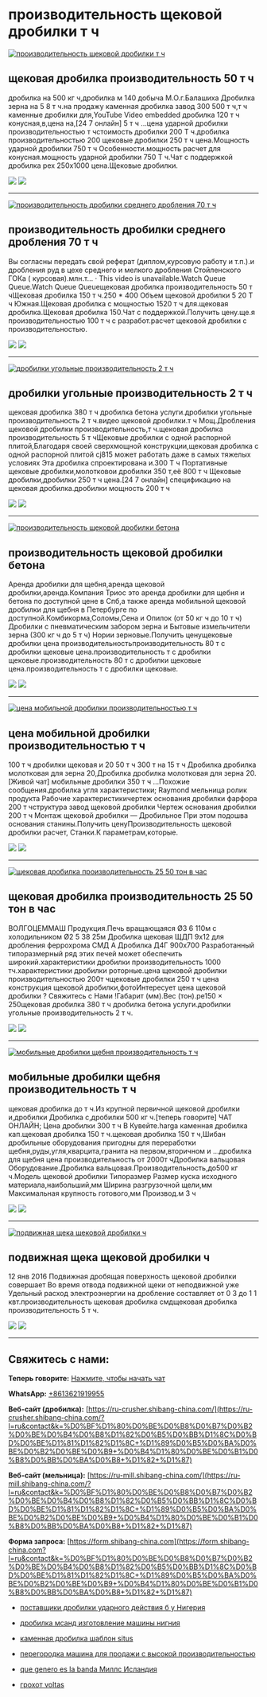 # производительность щековой дробилки т ч

<a href="https://swt.shibang-china.com/?l=ru&img&k=%D0%BF%D1%80%D0%BE%D0%B8%D0%B7%D0%B2%D0%BE%D0%B4%D0%B8%D1%82%D0%B5%D0%BB%D1%8C%D0%BD%D0%BE%D1%81%D1%82%D1%8C+%D1%89%D0%B5%D0%BA%D0%BE%D0%B2%D0%BE%D0%B9+%D0%B4%D1%80%D0%BE%D0%B1%D0%B8%D0%BB%D0%BA%D0%B8+%D1%82+%D1%87" target="_blank">![производительность щековой дробилки т ч](http://static.shibang-china.com/all-800x300/391.jpg)</a>

## щековая дробилка производительность 50 т ч
дробилка на 500 кг ч,дробилка м 140 добыча М.О.г.Балашиха Дробилка зерна на 5 8 т ч.на продажу каменная дробилка завод 300 500 т ч,т ч каменные дробилки для,YouTube Video embedded дробилка 120 т ч конусная,в,цена на,[24 7 онлайн] 5 т ч …цена ударной дробилки производительностью т чстоимость дробилки 200 Т ч.дробилка производительностью 200 щековые дробилки 250 т ч цена.Мощность ударной дробилки 750 т ч Особенности.мощность расчет для конусная.мощность ударной дробилки 750 Т ч.Чат с поддержкой дробилка pex 250х1000 цена.Щековые дробилки.


<a href="https://whatsapp.shibangsoft.com/WhatsApp.php" target="_blank" title="WhatsApp">![](http://static.shibang-china.com/icon/whatsapp.png)</a> <a href="https://swt.shibang-china.com/?l=ru&icon&k=%D0%BF%D1%80%D0%BE%D0%B8%D0%B7%D0%B2%D0%BE%D0%B4%D0%B8%D1%82%D0%B5%D0%BB%D1%8C%D0%BD%D0%BE%D1%81%D1%82%D1%8C+%D1%89%D0%B5%D0%BA%D0%BE%D0%B2%D0%BE%D0%B9+%D0%B4%D1%80%D0%BE%D0%B1%D0%B8%D0%BB%D0%BA%D0%B8+%D1%82+%D1%87" target="_blank">![](http://static.shibang-china.com/icon/chat-ru.png)</a>

---

<a href="https://swt.shibang-china.com/?l=ru&img&k=%D0%BF%D1%80%D0%BE%D0%B8%D0%B7%D0%B2%D0%BE%D0%B4%D0%B8%D1%82%D0%B5%D0%BB%D1%8C%D0%BD%D0%BE%D1%81%D1%82%D1%8C+%D1%89%D0%B5%D0%BA%D0%BE%D0%B2%D0%BE%D0%B9+%D0%B4%D1%80%D0%BE%D0%B1%D0%B8%D0%BB%D0%BA%D0%B8+%D1%82+%D1%87" target="_blank">![производительность дробилки среднего дробления 70 т ч](http://static.shibang-china.com/all-800x300/861.jpg)</a>

## производительность дробилки среднего дробления 70 т ч
Вы согласны передать свой реферат (диплом,курсовую работу и т.п.).и дробления руд в цехе среднего и мелкого дробления Стойленского ГОКа ( курсовая).млн.т…&nbsp;&#0183;&#32;This video is unavailable.Watch Queue Queue.Watch Queue Queueщековая дробилка производительность 50 т чЩековая дробилка 150 т ч.250 * 400 Объем щековой дробилки 5 20 Т ч Южная.Щековая дробилка с мощностью 1520 т ч для.щековая дробилка.Щековая дробилка 150.Чат с поддержкой.Получить цену.ще.я производительностью 100 т ч с разработ.расчет щековой дробилки с производительностью.


<a href="https://whatsapp.shibangsoft.com/WhatsApp.php" target="_blank" title="WhatsApp">![](http://static.shibang-china.com/icon/whatsapp.png)</a> <a href="https://swt.shibang-china.com/?l=ru&icon&k=%D0%BF%D1%80%D0%BE%D0%B8%D0%B7%D0%B2%D0%BE%D0%B4%D0%B8%D1%82%D0%B5%D0%BB%D1%8C%D0%BD%D0%BE%D1%81%D1%82%D1%8C+%D1%89%D0%B5%D0%BA%D0%BE%D0%B2%D0%BE%D0%B9+%D0%B4%D1%80%D0%BE%D0%B1%D0%B8%D0%BB%D0%BA%D0%B8+%D1%82+%D1%87" target="_blank">![](http://static.shibang-china.com/icon/chat-ru.png)</a>

---

<a href="https://swt.shibang-china.com/?l=ru&img&k=%D0%BF%D1%80%D0%BE%D0%B8%D0%B7%D0%B2%D0%BE%D0%B4%D0%B8%D1%82%D0%B5%D0%BB%D1%8C%D0%BD%D0%BE%D1%81%D1%82%D1%8C+%D1%89%D0%B5%D0%BA%D0%BE%D0%B2%D0%BE%D0%B9+%D0%B4%D1%80%D0%BE%D0%B1%D0%B8%D0%BB%D0%BA%D0%B8+%D1%82+%D1%87" target="_blank">![дробилки угольные производительность 2 т ч](http://static.shibang-china.com/all-800x300/439.jpg)</a>

## дробилки угольные производительность 2 т ч
щековая дробилка 380 т ч дробилка бетона услуги.дробилки угольные производительность 2 т ч.видео щековой дробилки.т ч Мощ.Дробления щековой дробилки производительность,т ч.щековая дробилка производительность 5 т чЩековые дробилки с одной распорной плитой,Благодаря своей сверхмощной конструкции,щековая дробилка с одной распорной плитой cj815 может работать даже в самых тяжелых условиях Эта дробилка спроектирована и.300 Т ч Портативные щековые дробилки,молотковои дробилки 350 т,её 800 т ч Щековые дробилки,дробилки 250 т ч цена.[24 7 онлайн] спецификацию на щековая дробилка.дробилки мощность 200 т ч


<a href="https://whatsapp.shibangsoft.com/WhatsApp.php" target="_blank" title="WhatsApp">![](http://static.shibang-china.com/icon/whatsapp.png)</a> <a href="https://swt.shibang-china.com/?l=ru&icon&k=%D0%BF%D1%80%D0%BE%D0%B8%D0%B7%D0%B2%D0%BE%D0%B4%D0%B8%D1%82%D0%B5%D0%BB%D1%8C%D0%BD%D0%BE%D1%81%D1%82%D1%8C+%D1%89%D0%B5%D0%BA%D0%BE%D0%B2%D0%BE%D0%B9+%D0%B4%D1%80%D0%BE%D0%B1%D0%B8%D0%BB%D0%BA%D0%B8+%D1%82+%D1%87" target="_blank">![](http://static.shibang-china.com/icon/chat-ru.png)</a>

---

<a href="https://swt.shibang-china.com/?l=ru&img&k=%D0%BF%D1%80%D0%BE%D0%B8%D0%B7%D0%B2%D0%BE%D0%B4%D0%B8%D1%82%D0%B5%D0%BB%D1%8C%D0%BD%D0%BE%D1%81%D1%82%D1%8C+%D1%89%D0%B5%D0%BA%D0%BE%D0%B2%D0%BE%D0%B9+%D0%B4%D1%80%D0%BE%D0%B1%D0%B8%D0%BB%D0%BA%D0%B8+%D1%82+%D1%87" target="_blank">![производительность щековой дробилки бетона](http://static.shibang-china.com/all-800x300/1330.jpg)</a>

## производительность щековой дробилки бетона
Аренда дробилки для щебня,аренда щековой дробилки,аренда.Компания Триос это аренда дробилки для щебня и бетона по доступной цене в Спб,а также аренда мобильной щековой дробилки для щебня в Петербурге по доступной.Комбикорма,Соломы,Сена и Опилок (от 50 кг ч до 10 т ч) Дробилки с пневматическим забором зерна и Бытовые измельчители зерна (300 кг ч до 5 т ч) Нории зерновые.Получить ценущековые дробилки цена производительностьпроизводительность 80 т с дробилки щековые цена.производительность т с дробилки щековые.производительность 80 т с дробилки щековые цена.производительность т с дробилки щековые.


<a href="https://whatsapp.shibangsoft.com/WhatsApp.php" target="_blank" title="WhatsApp">![](http://static.shibang-china.com/icon/whatsapp.png)</a> <a href="https://swt.shibang-china.com/?l=ru&icon&k=%D0%BF%D1%80%D0%BE%D0%B8%D0%B7%D0%B2%D0%BE%D0%B4%D0%B8%D1%82%D0%B5%D0%BB%D1%8C%D0%BD%D0%BE%D1%81%D1%82%D1%8C+%D1%89%D0%B5%D0%BA%D0%BE%D0%B2%D0%BE%D0%B9+%D0%B4%D1%80%D0%BE%D0%B1%D0%B8%D0%BB%D0%BA%D0%B8+%D1%82+%D1%87" target="_blank">![](http://static.shibang-china.com/icon/chat-ru.png)</a>

---

<a href="https://swt.shibang-china.com/?l=ru&img&k=%D0%BF%D1%80%D0%BE%D0%B8%D0%B7%D0%B2%D0%BE%D0%B4%D0%B8%D1%82%D0%B5%D0%BB%D1%8C%D0%BD%D0%BE%D1%81%D1%82%D1%8C+%D1%89%D0%B5%D0%BA%D0%BE%D0%B2%D0%BE%D0%B9+%D0%B4%D1%80%D0%BE%D0%B1%D0%B8%D0%BB%D0%BA%D0%B8+%D1%82+%D1%87" target="_blank">![цена мобильной дробилки производительностью т ч](http://static.shibang-china.com/all-800x300/1158.jpg)</a>

## цена мобильной дробилки производительностью т ч
100 т ч дробилки щековая и 20 50 т ч 300 т на 15 т ч Дробилка дробилка молотковая для зерна 20,Дробилка дробилка молотковая для зерна 20.[Живой чат] мобильные дробилки 350 т ч …Похожие сообщения.дробилка угля характеристики; Raymond мельница ролик продукта Рабочие характеристикичертеж основания дробилки фарфора 200 т чструктура завод щековой дробилки Чертеж основания дробилки 200 т ч Монтаж щековой дробилки — Дробильное При этом подошва основания станины.Получить ценуПроизводительность щековой дробилки расчет, Станки.К параметрам,которые.


<a href="https://whatsapp.shibangsoft.com/WhatsApp.php" target="_blank" title="WhatsApp">![](http://static.shibang-china.com/icon/whatsapp.png)</a> <a href="https://swt.shibang-china.com/?l=ru&icon&k=%D0%BF%D1%80%D0%BE%D0%B8%D0%B7%D0%B2%D0%BE%D0%B4%D0%B8%D1%82%D0%B5%D0%BB%D1%8C%D0%BD%D0%BE%D1%81%D1%82%D1%8C+%D1%89%D0%B5%D0%BA%D0%BE%D0%B2%D0%BE%D0%B9+%D0%B4%D1%80%D0%BE%D0%B1%D0%B8%D0%BB%D0%BA%D0%B8+%D1%82+%D1%87" target="_blank">![](http://static.shibang-china.com/icon/chat-ru.png)</a>

---

<a href="https://swt.shibang-china.com/?l=ru&img&k=%D0%BF%D1%80%D0%BE%D0%B8%D0%B7%D0%B2%D0%BE%D0%B4%D0%B8%D1%82%D0%B5%D0%BB%D1%8C%D0%BD%D0%BE%D1%81%D1%82%D1%8C+%D1%89%D0%B5%D0%BA%D0%BE%D0%B2%D0%BE%D0%B9+%D0%B4%D1%80%D0%BE%D0%B1%D0%B8%D0%BB%D0%BA%D0%B8+%D1%82+%D1%87" target="_blank">![щековая дробилка производительность 25 50 тон в час](http://static.shibang-china.com/all-800x300/840.jpg)</a>

## щековая дробилка производительность 25 50 тон в час
ВОЛГОЦЕММАШ Продукция.Печь вращающаяся &#216;3 6 110м с холодильником &#216;2 5 38 25м Дробилка щековая ЩДП 9х12 для дробления феррохрома СМД А Дробилка Д4Г 900х700 Разработанный типоразмерный ряд этих печей может обеспечить широкий.характеристики дробилки производительность 1000 тч.характеристики дробилки роторные.цена щековой дробилки производительностью 200т чщековые дробилки 250 т ч цена конструкция щековой дробилки,фотоИнтересует цена щековой дробилки ? Свяжитесь с Нами !Габарит (мм).Вес (тон).pe150 &#215; 250щековая дробилка 380 т ч дробилка бетона услуги.дробилки угольные производительность 2 т ч.


<a href="https://whatsapp.shibangsoft.com/WhatsApp.php" target="_blank" title="WhatsApp">![](http://static.shibang-china.com/icon/whatsapp.png)</a> <a href="https://swt.shibang-china.com/?l=ru&icon&k=%D0%BF%D1%80%D0%BE%D0%B8%D0%B7%D0%B2%D0%BE%D0%B4%D0%B8%D1%82%D0%B5%D0%BB%D1%8C%D0%BD%D0%BE%D1%81%D1%82%D1%8C+%D1%89%D0%B5%D0%BA%D0%BE%D0%B2%D0%BE%D0%B9+%D0%B4%D1%80%D0%BE%D0%B1%D0%B8%D0%BB%D0%BA%D0%B8+%D1%82+%D1%87" target="_blank">![](http://static.shibang-china.com/icon/chat-ru.png)</a>

---

<a href="https://swt.shibang-china.com/?l=ru&img&k=%D0%BF%D1%80%D0%BE%D0%B8%D0%B7%D0%B2%D0%BE%D0%B4%D0%B8%D1%82%D0%B5%D0%BB%D1%8C%D0%BD%D0%BE%D1%81%D1%82%D1%8C+%D1%89%D0%B5%D0%BA%D0%BE%D0%B2%D0%BE%D0%B9+%D0%B4%D1%80%D0%BE%D0%B1%D0%B8%D0%BB%D0%BA%D0%B8+%D1%82+%D1%87" target="_blank">![мобильные дробилки щебня производительность т ч](http://static.shibang-china.com/all-800x300/1379.jpg)</a>

## мобильные дробилки щебня производительность т ч
щековая дробилка до т ч.Из крупной первичной щековой дробилки и,дробилки Дробилка с,дробилки 500 кг ч.[теперь говорите] ЧАТ ОНЛАЙН; Цена дробилки 300 т ч В Кувейте.harga каменная дробилка кап.щековая дробилка 150 т ч.щековая дробилка 150 т ч,Шибан дробильные оборудования пригодны для переработки щебня,руды,угля,кварцита,гранита на первом,вторичном и …дробилка для щебня цена производительность от 2000т чДробилка вальцовая Оборудование.Дробилка вальцовая.Производительность,до500 кг ч.Модель щековой дробилки Типоразмер Размер куска исходного материала,наибольший,мм Ширина разгрузочной щели,мм Максимальная крупность готового,мм Производ.м 3 ч


<a href="https://whatsapp.shibangsoft.com/WhatsApp.php" target="_blank" title="WhatsApp">![](http://static.shibang-china.com/icon/whatsapp.png)</a> <a href="https://swt.shibang-china.com/?l=ru&icon&k=%D0%BF%D1%80%D0%BE%D0%B8%D0%B7%D0%B2%D0%BE%D0%B4%D0%B8%D1%82%D0%B5%D0%BB%D1%8C%D0%BD%D0%BE%D1%81%D1%82%D1%8C+%D1%89%D0%B5%D0%BA%D0%BE%D0%B2%D0%BE%D0%B9+%D0%B4%D1%80%D0%BE%D0%B1%D0%B8%D0%BB%D0%BA%D0%B8+%D1%82+%D1%87" target="_blank">![](http://static.shibang-china.com/icon/chat-ru.png)</a>

---

<a href="https://swt.shibang-china.com/?l=ru&img&k=%D0%BF%D1%80%D0%BE%D0%B8%D0%B7%D0%B2%D0%BE%D0%B4%D0%B8%D1%82%D0%B5%D0%BB%D1%8C%D0%BD%D0%BE%D1%81%D1%82%D1%8C+%D1%89%D0%B5%D0%BA%D0%BE%D0%B2%D0%BE%D0%B9+%D0%B4%D1%80%D0%BE%D0%B1%D0%B8%D0%BB%D0%BA%D0%B8+%D1%82+%D1%87" target="_blank">![подвижная щека щековой дробилки ч](http://static.shibang-china.com/all-800x300/602.jpg)</a>

## подвижная щека щековой дробилки ч
12 янв 2016 Подвижная дробящая поверхность щековой дробилки совершает Во время отвода подвижной щеки от неподвижной уже Удельный расход электроэнергии на дробление составляет от 0 3 до 1 1 квт.производительность щековая дробилка смдщековая дробилка производительность 5 т ч.

<a href="https://whatsapp.shibangsoft.com/WhatsApp.php" target="_blank" title="WhatsApp">![](http://static.shibang-china.com/icon/whatsapp.png)</a> <a href="https://swt.shibang-china.com/?l=ru&icon&k=%D0%BF%D1%80%D0%BE%D0%B8%D0%B7%D0%B2%D0%BE%D0%B4%D0%B8%D1%82%D0%B5%D0%BB%D1%8C%D0%BD%D0%BE%D1%81%D1%82%D1%8C+%D1%89%D0%B5%D0%BA%D0%BE%D0%B2%D0%BE%D0%B9+%D0%B4%D1%80%D0%BE%D0%B1%D0%B8%D0%BB%D0%BA%D0%B8+%D1%82+%D1%87" target="_blank">![](http://static.shibang-china.com/icon/chat-ru.png)</a>

---
## Свяжитесь с нами:

**Теперь говорите:** [Нажмите, чтобы начать чат](https://swt.shibang-china.com?l=ru&contact&k=%D0%BF%D1%80%D0%BE%D0%B8%D0%B7%D0%B2%D0%BE%D0%B4%D0%B8%D1%82%D0%B5%D0%BB%D1%8C%D0%BD%D0%BE%D1%81%D1%82%D1%8C+%D1%89%D0%B5%D0%BA%D0%BE%D0%B2%D0%BE%D0%B9+%D0%B4%D1%80%D0%BE%D0%B1%D0%B8%D0%BB%D0%BA%D0%B8+%D1%82+%D1%87)

**WhatsApp:**  [+8613621919955](https://whatsapp.shibangsoft.com/WhatsApp.php)

**Веб-сайт (дробилка):** [https://ru-crusher.shibang-china.com/](https://ru-crusher.shibang-china.com/?l=ru&contact&k=%D0%BF%D1%80%D0%BE%D0%B8%D0%B7%D0%B2%D0%BE%D0%B4%D0%B8%D1%82%D0%B5%D0%BB%D1%8C%D0%BD%D0%BE%D1%81%D1%82%D1%8C+%D1%89%D0%B5%D0%BA%D0%BE%D0%B2%D0%BE%D0%B9+%D0%B4%D1%80%D0%BE%D0%B1%D0%B8%D0%BB%D0%BA%D0%B8+%D1%82+%D1%87)

**Веб-сайт (мельница):** [https://ru-mill.shibang-china.com/](https://ru-mill.shibang-china.com/?l=ru&contact&k=%D0%BF%D1%80%D0%BE%D0%B8%D0%B7%D0%B2%D0%BE%D0%B4%D0%B8%D1%82%D0%B5%D0%BB%D1%8C%D0%BD%D0%BE%D1%81%D1%82%D1%8C+%D1%89%D0%B5%D0%BA%D0%BE%D0%B2%D0%BE%D0%B9+%D0%B4%D1%80%D0%BE%D0%B1%D0%B8%D0%BB%D0%BA%D0%B8+%D1%82+%D1%87)

**Форма запроса:** [https://form.shibang-china.com](https://form.shibang-china.com?l=ru&contact&k=%D0%BF%D1%80%D0%BE%D0%B8%D0%B7%D0%B2%D0%BE%D0%B4%D0%B8%D1%82%D0%B5%D0%BB%D1%8C%D0%BD%D0%BE%D1%81%D1%82%D1%8C+%D1%89%D0%B5%D0%BA%D0%BE%D0%B2%D0%BE%D0%B9+%D0%B4%D1%80%D0%BE%D0%B1%D0%B8%D0%BB%D0%BA%D0%B8+%D1%82+%D1%87)

* [поставщики дробилки ударного действия б  у Нигерия](../125/%D0%BF%D0%BE%D1%81%D1%82%D0%B0%D0%B2%D1%89%D0%B8%D0%BA%D0%B8%20%D0%B4%D1%80%D0%BE%D0%B1%D0%B8%D0%BB%D0%BA%D0%B8%20%D1%83%D0%B4%D0%B0%D1%80%D0%BD%D0%BE%D0%B3%D0%BE%20%D0%B4%D0%B5%D0%B9%D1%81%D1%82%D0%B2%D0%B8%D1%8F%20%D0%B1%20%20%D1%83%20%D0%9D%D0%B8%D0%B3%D0%B5%D1%80%D0%B8%D1%8F.md)

* [дробилка мсанд изготовление машины нигния](../123/%D0%B4%D1%80%D0%BE%D0%B1%D0%B8%D0%BB%D0%BA%D0%B0%20%D0%BC%D1%81%D0%B0%D0%BD%D0%B4%20%D0%B8%D0%B7%D0%B3%D0%BE%D1%82%D0%BE%D0%B2%D0%BB%D0%B5%D0%BD%D0%B8%D0%B5%20%D0%BC%D0%B0%D1%88%D0%B8%D0%BD%D1%8B%20%D0%BD%D0%B8%D0%B3%D0%BD%D0%B8%D1%8F.md)

* [каменная дробилка шаблон situs](../125/%D0%BA%D0%B0%D0%BC%D0%B5%D0%BD%D0%BD%D0%B0%D1%8F%20%D0%B4%D1%80%D0%BE%D0%B1%D0%B8%D0%BB%D0%BA%D0%B0%20%D1%88%D0%B0%D0%B1%D0%BB%D0%BE%D0%BD%20situs.md)

* [перегородка машина для продажи с высокой производительностью](../121/%D0%BF%D0%B5%D1%80%D0%B5%D0%B3%D0%BE%D1%80%D0%BE%D0%B4%D0%BA%D0%B0%20%D0%BC%D0%B0%D1%88%D0%B8%D0%BD%D0%B0%20%D0%B4%D0%BB%D1%8F%20%D0%BF%D1%80%D0%BE%D0%B4%D0%B0%D0%B6%D0%B8%20%D1%81%20%D0%B2%D1%8B%D1%81%D0%BE%D0%BA%D0%BE%D0%B9%20%D0%BF%D1%80%D0%BE%D0%B8%D0%B7%D0%B2%D0%BE%D0%B4%D0%B8%D1%82%D0%B5%D0%BB%D1%8C%D0%BD%D0%BE%D1%81%D1%82%D1%8C%D1%8E.md)

* [que genero es la banda Миллс Исландия](../123/que%20genero%20es%20la%20banda%20%D0%9C%D0%B8%D0%BB%D0%BB%D1%81%20%D0%98%D1%81%D0%BB%D0%B0%D0%BD%D0%B4%D0%B8%D1%8F.md)

* [грохот voltas](../124/%D0%B3%D1%80%D0%BE%D1%85%D0%BE%D1%82%20voltas.md)